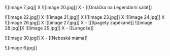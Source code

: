 ![[image 7.jpg]]
X
![[image 20.jpg]]
X - [[Omáčka na Legendární salát]]

![[image 22.jpg]]
X
![[image 21.jpg]]
X
![[image 23.jpg]]
X
![[image 24.jpg]]
X
![[image 26.jpg]]
X
![[image 27.jpg]]
X - [[Špagety zapékané]] 
![[image 28.jpg]]X
![[image 29.jpg]]
X - [[Langoše]]

![[image 30.jpg]]
X - [[Nebeská máma]]

![[image 6.jpg]]
